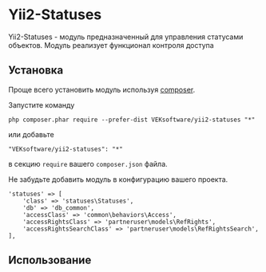 Yii2-Statuses
================================
Yii2-Statuses - модуль предназначенный для управления статусами объектов.
Модуль реализует функционал контроля доступа 

Установка
------------------------------------------------------------
Проще всего установить модуль используя [composer](http://getcomposer.org/download/).

Запустите команду
```
php composer.phar require --prefer-dist VEKsoftware/yii2-statuses "*"
```
или добавьте
```
"VEKsoftware/yii2-statuses": "*"
```
в секцию `require` вашего `composer.json` файла.


Не забудьте добавить модуль в конфигурацию вашего проекта.
```
'statuses' => [
    'class' => 'statuses\Statuses',
    'db' => 'db_common',
    'accessClass' => 'common\behaviors\Access',
    'accessRightsClass' => 'partneruser\models\RefRights',
    'accessRightsSearchClass' => 'partneruser\models\RefRightsSearch',
],
```


Использование
------------------------------------------------------------
